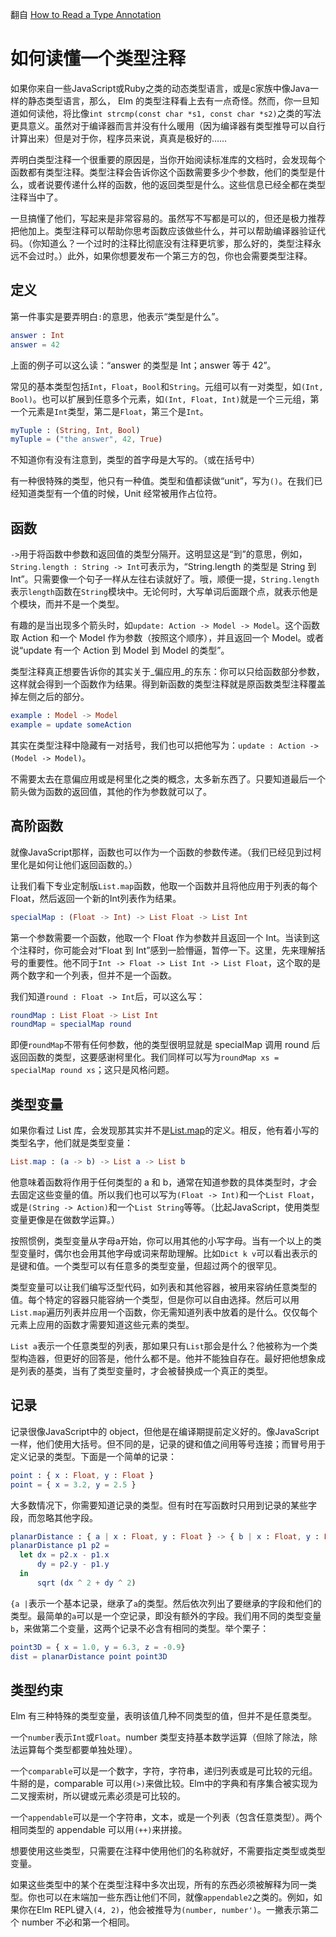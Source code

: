 翻自 [How to Read a Type Annotation](https://github.com/elm-guides/elm-for-js/blob/master/How%20to%20Read%20a%20Type%20Annotation.md)

# 如何读懂一个类型注释

如果你来自一些JavaScript或Ruby之类的动态类型语言，或是c家族中像Java一样的静态类型语言，那么， Elm 的类型注释看上去有一点奇怪。然而，你一旦知道如何读他，将比像`int strcmp(const char *s1, const char *s2)`之类的写法更具意义。虽然对于编译器而言并没有什么暖用（因为编译器有类型推导可以自行计算出来）但是对于你，程序员来说，真真是极好的……

弄明白类型注释一个很重要的原因是，当你开始阅读标准库的文档时，会发现每个函数都有类型注释。类型注释会告诉你这个函数需要多少个参数，他们的类型是什么，或者说要传递什么样的函数，他的返回类型是什么。这些信息已经全都在类型注释当中了。

一旦搞懂了他们，写起来是非常容易的。虽然写不写都是可以的，但还是极力推荐把他加上。类型注释可以帮助你思考函数应该做些什么，并可以帮助编译器验证代码。（你知道么？一个过时的注释比彻底没有注释更坑爹，那么好的，类型注释永远不会过时。）此外，如果你想要发布一个第三方的包，你也会需要类型注释。

## 定义

第一件事实是要弄明白`:`的意思，他表示“类型是什么”。

```elm
answer : Int
answer = 42
```

上面的例子可以这么读：“answer 的类型是 Int；answer 等于 42”。

常见的基本类型包括`Int`，`Float`，`Bool`和`String`。元组可以有一对类型，如`(Int, Bool)`。也可以扩展到任意多个元素，如`(Int, Float, Int)`就是一个三元组，第一个元素是`Int`类型，第二是`Float`，第三个是`Int`。

```elm
myTuple : (String, Int, Bool)
myTuple = ("the answer", 42, True)
```

不知道你有没有注意到，类型的首字母是大写的。（或在括号中）

有一种很特殊的类型，他只有一种值。类型和值都读做“unit”，写为`()`。在我们已经知道类型有一个值的时候，Unit 经常被用作占位符。

## 函数

`->`用于将函数中参数和返回值的类型分隔开。这明显这是“到”的意思，例如，`String.length : String -> Int`可表示为，“String.length 的类型是 String 到 Int”。只需要像一个句子一样从左往右读就好了。哦，顺便一提，`String.length`表示`length`函数在`String`模块中。无论何时，大写单词后面跟个点，就表示他是个模块，而并不是一个类型。

有趣的是当出现多个箭头时，如`update: Action -> Model -> Model`。这个函数取 Action 和一个 Model 作为参数（按照这个顺序），并且返回一个 Model。或者说“update 有一个 Action 到 Model 到 Model 的类型”。

类型注释真正想要告诉你的其实关于_偏应用_的东东：你可以只给函数部分参数，这样就会得到一个函数作为结果。得到新函数的类型注释就是原函数类型注释覆盖掉左侧之后的部分。

```elm
example : Model -> Model
example = update someAction
```

其实在类型注释中隐藏有一对括号，我们也可以把他写为：`update : Action -> (Model -> Model)`。

不需要太去在意偏应用或是柯里化之类的概念，太多新东西了。只要知道最后一个箭头做为函数的返回值，其他的作为参数就可以了。

## 高阶函数

就像JavaScript那样，函数也可以作为一个函数的参数传递。（我们已经见到过柯里化是如何让他们返回函数的。）

让我们看下专业定制版`List.map`函数，他取一个函数并且将他应用于列表的每个Float，然后返回一个新的Int列表作为结果。

```elm
specialMap : (Float -> Int) -> List Float -> List Int
```

第一个参数需要一个函数，他取一个 Float 作为参数并且返回一个 Int。当读到这个注释时，你可能会对“Float 到 Int”感到一脸懵逼，暂停一下。这里，先来理解括号的重要性。他不同于`Int -> Float -> List Int -> List Float`，这个取的是两个数字和一个列表，但并不是一个函数。

我们知道`round : Float -> Int`后，可以这么写：

```elm
roundMap : List Float -> List Int
roundMap = specialMap round
```

即便`roundMap`不带有任何参数，他的类型很明显就是 specialMap 调用 round 后返回函数的类型，这要感谢柯里化。我们同样可以写为`roundMap xs = specialMap round xs`；这只是风格问题。

## 类型变量

如果你看过 List 库，会发现那其实并不是[List.map](http://package.elm-lang.org/packages/elm-lang/core/latest/List#map)的定义。相反，他有着小写的类型名字，他们就是类型变量：

```elm
List.map : (a -> b) -> List a -> List b
```

他意味着函数将作用于任何类型的 a 和 b，通常在知道参数的具体类型时，才会去固定这些变量的值。所以我们也可以写为`(Float -> Int)`和一个`List Float`，或是`(String -> Action)`和一个`List String`等等。（比起JavaScript，使用类型变量更像是在做数学运算。）

按照惯例，类型变量从字母a开始，你可以用其他的小写字母。当有一个以上的类型变量时，偶尔也会用其他字母或词来帮助理解。比如`Dict k v`可以看出表示的是键和值。一个类型可以有任意多的类型变量，但超过两个的很罕见。

类型变量可以让我们编写泛型代码，如列表和其他容器，被用来容纳任意类型的值。每个特定的容器只能容纳一个类型，但是你可以自由选择。然后可以用`List.map`遍历列表并应用一个函数，你无需知道列表中放着的是什么。仅仅每个元素上应用的函数才需要知道这些元素的类型。

`List a`表示一个任意类型的列表，那如果只有`List`那会是什么？他被称为一个类型构造器，但更好的回答是，他什么都不是。他并不能独自存在。最好把他想象成是列表的基类，当有了类型变量时，才会被替换成一个真正的类型。

## 记录

记录很像JavaScript中的 object，但他是在编译期提前定义好的。像JavaScript一样，他们使用大括号。但不同的是，记录的键和值之间用等号连接；而冒号用于定义记录的类型。下面是一个简单的记录：

```elm
point : { x : Float, y : Float }
point = { x = 3.2, y = 2.5 }
```

大多数情况下，你需要知道记录的类型。但有时在写函数时只用到记录的某些字段，而忽略其他字段。

```elm
planarDistance : { a | x : Float, y : Float } -> { b | x : Float, y : Float } -> Float
planarDistance p1 p2 =
  let dx = p2.x - p1.x
      dy = p2.y - p1.y
  in
      sqrt (dx ^ 2 + dy ^ 2)
```

`{a |`表示一个基本记录，继承了`a`的类型。然后依次列出了要继承的字段和他们的类型。最简单的`a`可以是一个空记录，即没有额外的字段。我们用不同的类型变量`b`，来做第二个变量，这两个记录不必含有相同的类型。举个栗子：

```elm
point3D = { x = 1.0, y = 6.3, z = -0.9}
dist = planarDistance point point3D
```

## 类型约束

Elm 有三种特殊的类型变量，表明该值几种不同类型的值，但并不是任意类型。

一个`number`表示`Int`或`Float`。number 类型支持基本数学运算（但除了除法，除法运算每个类型都要单独处理）。

一个`comparable`可以是一个数字，字符，字符串，递归列表或是可比较的元组。牛掰的是，comparable 可以用`(>)`来做比较。Elm中的字典和有序集合被实现为二叉搜索树，所以键或元素必须是可比较的。

一个`appendable`可以是一个字符串，文本，或是一个列表（包含任意类型）。两个相同类型的 appendable 可以用`(++)`来拼接。

想要使用这些类型，只需要在注释中使用他们的名称就好，不需要指定类型或类型变量。

如果这些类型中的某个在类型注释中多次出现，所有的东西必须被解释为同一类型。你也可以在末端加一些东西让他们不同，就像`appendable2`之类的。例如，如果你在Elm REPL键入`(4, 2)`，他会被推导为`(number, number')`。一撇表示第二个 number 不必和第一个相同。
